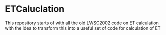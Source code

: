 # ETCaluclation
This repository starts of with all the old LWSC2002 code on ET calculation with the idea to transform this into a useful set of code for calculation of ET
